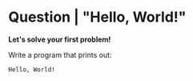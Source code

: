 # Question | "Hello, World!"

**Let's solve your first problem!**

Write a program that prints out:
```
Hello, World!
```
